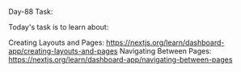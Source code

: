 Day-88 Task:

Today's task is to learn about:

Creating Layouts and Pages: https://nextjs.org/learn/dashboard-app/creating-layouts-and-pages
Navigating Between Pages: https://nextjs.org/learn/dashboard-app/navigating-between-pages